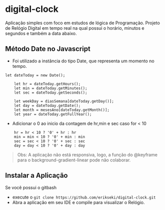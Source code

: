 # digital-clock


Aplicação simples com foco em estudos de lógica de Programação. Projeto de Relógio Digital em tempo real na qual possui o horário, minutos e segundos e também a data abaixo.  

## Método Date no Javascript
- Foi utilizado a instância do tipo Date, que representa um momento no tempo.
```
let dateToday = new Date();
    
    let hr = dateToday.getHours();
    let min = dateToday.getMinutes();
    let sec = dateToday.getSeconds();

    let weekDay = diasSemana[dateToday.getDay()];
    let day = dateToday.getDate();
    let month = mesesAno[dateToday.getMonth()];
    let year = dateToday.getFullYear();
```
- Adicionar o 0 ao inicio da contagem de hr,min e sec caso for < 10
```
    hr = hr < 10 ? '0' + hr : hr
    min = min < 10 ? '0' + min : min
    sec = sec < 10 ? '0' + sec : sec
    day = day < 10 ? '0' + day : day
```

> Obs: A aplicação não está responsiva, logo, a função do @keyframe para o background-gradient-linear pode não colaborar.

## Instalar a Aplicação
Se você possui o gitbash 
- execute o ``` git clone https://github.com/erikseki/digital-clock.git ```
- Abra a aplicação em seu IDE e compile para visualizar o Relógio.
